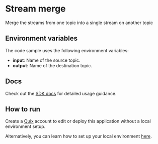 # Stream merge

Merge the streams from one topic into a single stream on another topic

## Environment variables

The code sample uses the following environment variables:

- **input**: Name of the source topic.
- **output**: Name of the destination topic.

## Docs
Check out the [SDK docs](https://docs.quix.io/sdk-intro.html) for detailed usage guidance.

## How to run
Create a [Quix](https://portal.platform.quix.ai/self-sign-up?xlink=github) account to edit or deploy this application without a local environment setup.

Alternatively, you can learn how to set up your local environment [here](https://docs.quix.io/sdk/python-setup.html).